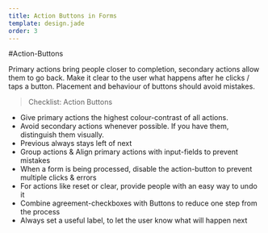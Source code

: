 ```yaml
---
title: Action Buttons in Forms
template: design.jade
order: 3
---
```


#Action-Buttons

Primary actions bring people closer to completion, secondary actions allow them to go back. Make it clear to the user what happens after he clicks / taps a button. Placement and behaviour of buttons should avoid mistakes.

>Checklist: Action Buttons
- Give primary actions the highest colour-contrast of all actions.
- Avoid secondary actions whenever possible. If you have them, distinguish them visually.
- Previous always stays left of next
- Group actions & Align primary actions with input-fields to prevent mistakes
- When a form is being processed, disable the action-button to prevent multiple clicks & errors
- For actions like reset or clear, provide people with an easy way to undo it
- Combine agreement-checkboxes with Buttons to reduce one step from the process
- Always set a useful label, to let the user know what will happen next
<!-- Copyright AXA Versicherungen AG 2015 -->
